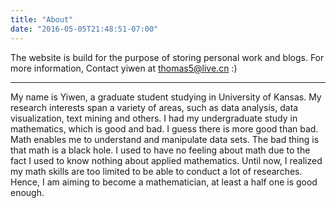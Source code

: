```yaml
---
title: "About"
date: "2016-05-05T21:48:51-07:00"
---
```


The website is build for the purpose of storing personal work and blogs. For more information, Contact yiwen at thomas5@live.cn   :)

---
My name is Yiwen, a graduate student studying in University of Kansas. My research interests span a variety of areas, such as data analysis, data visualization, text mining and others. I had my undergraduate study in mathematics, which is good and bad. I guess there is more good than bad. Math enables me to understand and manipulate data sets. The bad thing is that math is a black hole. I used to have no feeling about math due to the fact I used to know nothing about applied mathematics. Until now, I realized my math skills are too limited to be able to conduct a lot of researches. Hence, I am aiming to become a mathematician, at least a half one is good enough. 